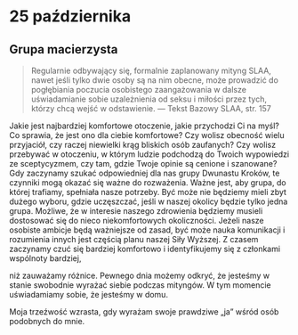 
# 25 października

## Grupa macierzysta

> Regularnie odbywający się, formalnie zaplanowany mityng SLAA, nawet jeśli tylko dwie osoby są na nim obecne, może prowadzić do pogłębiania poczucia osobistego zaangażowania w dalsze uświadamianie sobie uzależnienia od seksu i miłości przez tych, którzy chcą wejść w odstawienie. — Tekst Bazowy SLAA, str. 157

Jakie jest najbardziej komfortowe otoczenie, jakie przychodzi Ci na myśl? Co sprawia, że jest ono dla ciebie komfortowe? Czy wolisz obecność wielu przyjaciół, czy raczej niewielki krąg bliskich osób zaufanych? Czy wolisz przebywać w otoczeniu, w którym ludzie podchodzą do Twoich wypowiedzi ze sceptycyzmem, czy tam, gdzie Twoje opinie są cenione i szanowane? Gdy zaczynamy szukać odpowiedniej dla nas grupy Dwunastu Kroków, te czynniki mogą okazać się ważne do rozważenia. Ważne jest, aby grupa, do której trafiamy, spełniała nasze potrzeby. Być może nie będziemy mieli zbyt dużego wyboru, gdzie uczęszczać, jeśli w naszej okolicy będzie tylko jedna grupa. Możliwe, że w interesie naszego zdrowienia będziemy musieli dostosować się do nieco niekomfortowych okoliczności. Jeżeli nasze osobiste ambicje będą ważniejsze od zasad, być może nauka komunikacji i rozumienia innych jest częścią planu naszej Siły Wyższej. Z czasem zaczynamy czuć się bardziej komfortowo i identyfikujemy się z członkami wspólnoty bardziej, 


niż zauważamy różnice. Pewnego dnia możemy odkryć, że jesteśmy w stanie swobodnie wyrażać siebie podczas mityngów. W tym momencie uświadamiamy sobie, że jesteśmy w domu.

Moja trzeźwość wzrasta, gdy wyrażam swoje prawdziwe „ja” wśród osób podobnych do mnie.
